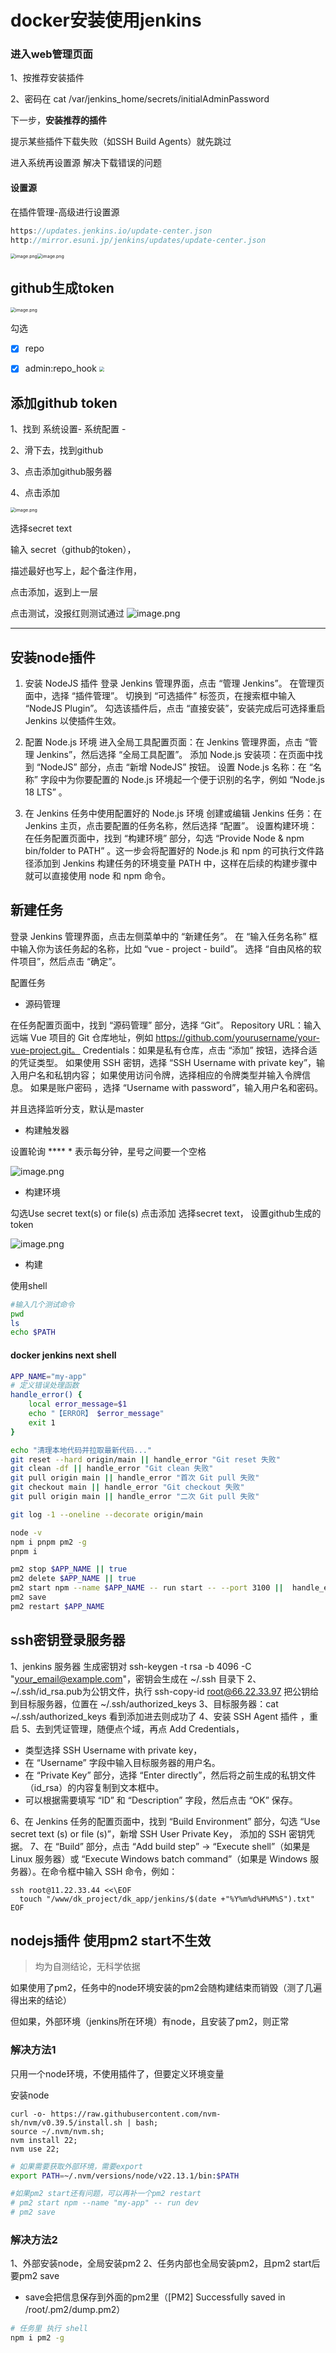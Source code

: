 # docker安装使用jenkins

### 进入web管理页面

1、按推荐安装插件

2、密码在 cat /var/jenkins_home/secrets/initialAdminPassword

下一步，**安装推荐的插件**

提示某些插件下载失败（如SSH Build Agents）就先跳过

进入系统再设置源 解决下载错误的问题

#### 设置源

在插件管理-高级进行设置源

```javascript
https://updates.jenkins.io/update-center.json
http://mirror.esuni.jp/jenkins/updates/update-center.json
```

<img src="https://raw.githubusercontent.com/xxxsjan/pic-bed/main/202307281350297.png" alt="image.png" style="zoom:50%;" /><img src="https://raw.githubusercontent.com/xxxsjan/pic-bed/main/202307281405332.png" alt="image.png" style="zoom: 50%;" />

## github生成token

<img src="https://raw.githubusercontent.com/xxxsjan/pic-bed/main/202307281402283.png" alt="image.png" style="zoom:50%;" />

勾选

- [x] repo

- [x] admin:repo_hook
  <img src="https://raw.githubusercontent.com/xxxsjan/pic-bed/main/202307281350365.webp" style="zoom:50%;" />

## 添加github token

1、找到 系统设置- 系统配置 -

2、滑下去，找到github

3、点击添加github服务器

4、点击添加

<img src="https://raw.githubusercontent.com/xxxsjan/pic-bed/main/202307281402891.png" alt="image.png" style="zoom:50%;" />

选择secret text

输入 secret（github的token），

描述最好也写上，起个备注作用，

点击添加，返到上一层

点击测试，没报红则测试通过
![image.png](https://raw.githubusercontent.com/xxxsjan/pic-bed/main/202307281402337.png)

---

## 安装node插件

1. 安装 NodeJS 插件
   登录 Jenkins 管理界面，点击 “管理 Jenkins”。
   在管理页面中，选择 “插件管理”。
   切换到 “可选插件” 标签页，在搜索框中输入 “NodeJS Plugin”。
   勾选该插件后，点击 “直接安装”，安装完成后可选择重启 Jenkins 以使插件生效。

2. 配置 Node.js 环境
   进入全局工具配置页面：在 Jenkins 管理界面，点击 “管理 Jenkins”，然后选择 “全局工具配置”。
   添加 Node.js 安装项：在页面中找到 “NodeJS” 部分，点击 “新增 NodeJS” 按钮。
   设置 Node.js 名称：在 “名称” 字段中为你要配置的 Node.js 环境起一个便于识别的名字，例如 “Node.js 18 LTS” 。

3. 在 Jenkins 任务中使用配置好的 Node.js 环境
   创建或编辑 Jenkins 任务：在 Jenkins 主页，点击要配置的任务名称，然后选择 “配置”。
   设置构建环境：在任务配置页面中，找到 “构建环境” 部分，勾选 “Provide Node & npm bin/folder to PATH” 。这一步会将配置好的 Node.js 和 npm 的可执行文件路径添加到 Jenkins 构建任务的环境变量 PATH 中，这样在后续的构建步骤中就可以直接使用 node 和 npm 命令。

## 新建任务

登录 Jenkins 管理界面，点击左侧菜单中的 “新建任务”。
在 “输入任务名称” 框中输入你为该任务起的名称，比如 “vue - project - build”。
选择 “自由风格的软件项目”，然后点击 “确定”。

配置任务

- 源码管理

在任务配置页面中，找到 “源码管理” 部分，选择 “Git”。
Repository URL：输入远端 Vue 项目的 Git 仓库地址，例如 <https://github.com/yourusername/your-vue-project.git。>
Credentials：如果是私有仓库，点击 “添加” 按钮，选择合适的凭证类型。
如果使用 SSH 密钥，选择 “SSH Username with private key”，输入用户名和私钥内容；
如果使用访问令牌，选择相应的令牌类型并输入令牌信息。
如果是账户密码 ，选择 “Username with password”，输入用户名和密码。

并且选择监听分支，默认是master

- 构建触发器

设置轮询      **** *   表示每分钟，星号之间要一个空格

![image.png](https://raw.githubusercontent.com/xxxsjan/pic-bed/main/202307281403841.png)

- 构建环境

勾选Use secret text(s) or file(s)
点击添加
选择secret text，
设置github生成的token

![image.png](https://raw.githubusercontent.com/xxxsjan/pic-bed/main/202307281403334.png)

- 构建

使用shell

```bash
#输入几个测试命令
pwd
ls
echo $PATH
```

#### docker jenkins next shell

```bash
APP_NAME="my-app"
# 定义错误处理函数
handle_error() {
    local error_message=$1
    echo "【ERROR】 $error_message"
    exit 1
}

echo "清理本地代码并拉取最新代码..."
git reset --hard origin/main || handle_error "Git reset 失败"
git clean -df || handle_error "Git clean 失败"
git pull origin main || handle_error "首次 Git pull 失败"
git checkout main || handle_error "Git checkout 失败"
git pull origin main || handle_error "二次 Git pull 失败"

git log -1 --oneline --decorate origin/main

node -v
npm i pnpm pm2 -g
pnpm i

pm2 stop $APP_NAME || true
pm2 delete $APP_NAME || true
pm2 start npm --name $APP_NAME -- run start -- --port 3100 ||  handle_error "pm2 start failed"
pm2 save
pm2 restart $APP_NAME
```

## ssh密钥登录服务器

1、jenkins 服务器 生成密钥对 ssh-keygen -t rsa -b 4096 -C "<your_email@example.com>"，密钥会生成在 ~/.ssh 目录下
2、 ~/.ssh/id_rsa.pub为公钥文件，执行 ssh-copy-id root@66.22.33.97 把公钥给到目标服务器，位置在 ~/.ssh/authorized_keys
3、目标服务器：cat ~/.ssh/authorized_keys 看到添加进去则成功了
4、安装 SSH Agent 插件 ，重启
5、去到凭证管理，随便点个域，再点 Add Credentials，

- 类型选择 SSH Username with private key，
- 在 “Username” 字段中输入目标服务器的用户名。
- 在 “Private Key” 部分，选择 “Enter directly”，然后将之前生成的私钥文件（id_rsa）的内容复制到文本框中。
- 可以根据需要填写 “ID” 和 “Description” 字段，然后点击 “OK” 保存。

6、在 Jenkins 任务的配置页面中，找到 “Build Environment” 部分，勾选 “Use secret text (s) or file (s)”，新增 SSH User Private Key， 添加的 SSH 密钥凭据。
7、在 “Build” 部分，点击 “Add build step” -> “Execute shell”（如果是 Linux 服务器）或 “Execute Windows batch command”（如果是 Windows 服务器）。在命令框中输入 SSH 命令，例如：

```
ssh root@11.22.33.44 <<\EOF
  touch "/www/dk_project/dk_app/jenkins/$(date +"%Y%m%d%H%M%S").txt"
EOF
```

## nodejs插件 使用pm2 start不生效

> 均为自测结论，无科学依据
>

如果使用了pm2，任务中的node环境安装的pm2会随构建结束而销毁（测了几遍得出来的结论）

但如果，外部环境（jenkins所在环境）有node，且安装了pm2，则正常

### 解决方法1

只用一个node环境，不使用插件了，但要定义环境变量

安装node

```
curl -o- https://raw.githubusercontent.com/nvm-sh/nvm/v0.39.5/install.sh | bash;
source ~/.nvm/nvm.sh;
nvm install 22;
nvm use 22;
```

```bash
# 如果需要获取外部环境，需要export
export PATH=~/.nvm/versions/node/v22.13.1/bin:$PATH

#如果pm2 start还有问题，可以再补一个pm2 restart
# pm2 start npm --name "my-app" -- run dev
# pm2 save
```

### 解决方法2

1、外部安装node，全局安装pm2
2、任务内部也全局安装pm2，且pm2 start后要pm2 save

- save会把信息保存到外面的pm2里（[PM2] Successfully saved in /root/.pm2/dump.pm2）

```bash
# 任务里 执行 shell
npm i pm2 -g
```
